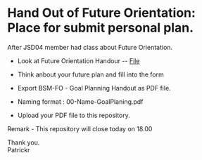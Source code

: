 # Hand Out of Future Orientation: Place for submit personal plan.

After JSD04 member had class  about Future Orientation.

* Look at Future Orientation Handour -- [File](https://docs.google.com/document/d/1-eDFXYpPQUPVb-L-pBtQoGH3tg_by9N-/edit) <br>
* Think anbout your future plan and fill into the form <br>
* Export BSM-FO - Goal Planning Handout as PDF file. <br>
* Naming format : 00-Name-GoalPlaning.pdf <br>

* Upload your PDF file to this repository. 

Remark - This repository will close today on 18.00 <br>

Thank you.<br>
Patrickr

